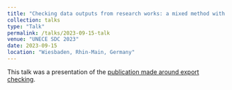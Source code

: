 ```yaml
---
title: "Checking data outputs from research works: a mixed method with ai and human control "
collection: talks
type: "Talk"
permalink: /talks/2023-09-15-talk
venue: "UNECE SDC 2023"
date: 2023-09-15
location: "Wiesbaden, Rhin-Main, Germany"
---
```


This talk was a presentation of the [publication made around export checking](https://profsorbus.github.io/publication/2023-09-mixed-method-secure-outputs). 
